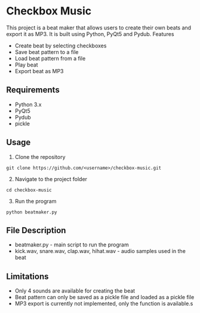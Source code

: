 # Checkbox Music

This project is a beat maker that allows users to create their own beats and export it as MP3. It is built using Python, PyQt5 and Pydub.
Features

- Create beat by selecting checkboxes
- Save beat pattern to a file
- Load beat pattern from a file
- Play beat
- Export beat as MP3

## Requirements

- Python 3.x
- PyQt5
- Pydub
- pickle

## Usage

1. Clone the repository

`git clone https://github.com/<username>/checkbox-music.git`

2. Navigate to the project folder

`cd checkbox-music`

3. Run the program

`python beatmaker.py`

## File Description

- beatmaker.py - main script to run the program
- kick.wav, snare.wav, clap.wav, hihat.wav - audio samples used in the beat

## Limitations

- Only 4 sounds are available for creating the beat
- Beat pattern can only be saved as a pickle file and loaded as a pickle file
- MP3 export is currently not implemented, only the function is available.s